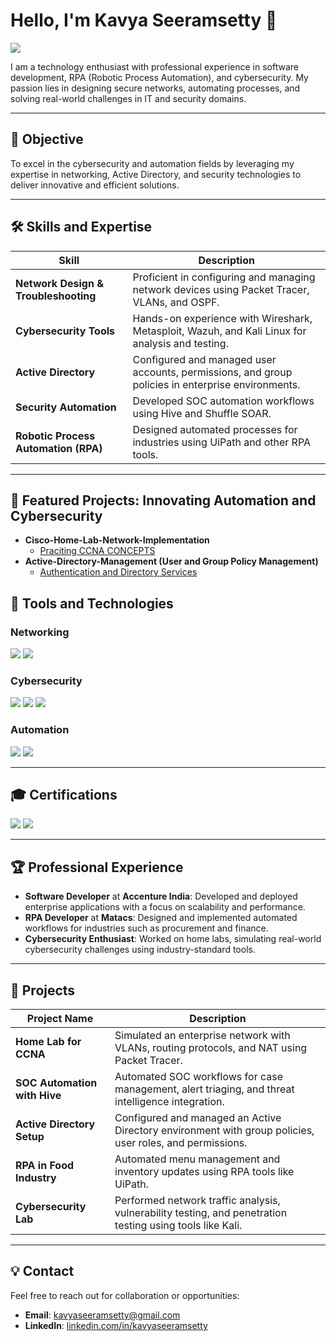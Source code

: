 # Hello, I'm Kavya Seeramsetty 👋
<a href="https://linkedin.com"><img src="https://img.shields.io/badge/-LinkedIn-0072b1?&style=for-the-badge&logo=linkedin&logoColor=white" /></a>

I am a technology enthusiast with professional experience in software development, RPA (Robotic Process Automation), and cybersecurity. My passion lies in designing secure networks, automating processes, and solving real-world challenges in IT and security domains.

---

## 🌟 Objective
To excel in the cybersecurity and automation fields by leveraging my expertise in networking, Active Directory, and security technologies to deliver innovative and efficient solutions.

---

## 🛠️ Skills and Expertise
| **Skill**                                     | **Description**                                                                                  |
|-----------------------------------------------|--------------------------------------------------------------------------------------------------|
| **Network Design & Troubleshooting**          | Proficient in configuring and managing network devices using Packet Tracer, VLANs, and OSPF.     |
| **Cybersecurity Tools**                       | Hands-on experience with Wireshark, Metasploit, Wazuh, and Kali Linux for analysis and testing.  |
| **Active Directory**                          | Configured and managed user accounts, permissions, and group policies in enterprise environments.|
| **Security Automation**                       | Developed SOC automation workflows using Hive and Shuffle SOAR.                                 |
| **Robotic Process Automation (RPA)**          | Designed automated processes for industries using UiPath and other RPA tools.                   |

---
<h2>🚀 Featured Projects: Innovating Automation and Cybersecurity</h2>

- <b>Cisco-Home-Lab-Network-Implementation</b>
  - [Praciting CCNA CONCEPTS](https://github.com/kavya-seeramsetty/Cisco-Home-Lab-Network-Implementation)
- <b>Active-Directory-Management (User and Group Policy Management)</b>
  - [Authentication and Directory Services](https://github.com/kavya-seeramsetty/Active-Directory-Management/tree/main) 


## 🔧 Tools and Technologies
### Networking
<div>
    <img src="https://img.shields.io/badge/-Packet_Tracer-009639?&style=for-the-badge&logo=cisco&logoColor=white" />
    <img src="https://img.shields.io/badge/-Wireshark-1679A7?&style=for-the-badge&logo=Wireshark&logoColor=white" />
</div>

### Cybersecurity
<div>
    <img src="https://img.shields.io/badge/-Metasploit-007ACC?&style=for-the-badge&logo=metasploit&logoColor=white" />
    <img src="https://img.shields.io/badge/-Wazuh-5D9CEC?&style=for-the-badge&logo=wazuh&logoColor=white" />
    <img src="https://img.shields.io/badge/-Kali_Linux-557C94?&style=for-the-badge&logo=kalilinux&logoColor=white" />
</div>

### Automation
<div>
    <img src="https://img.shields.io/badge/-UiPath-0078D4?&style=for-the-badge&logo=UiPath&logoColor=white" />
    <img src="https://img.shields.io/badge/-Shuffle_SOAR-4B8BBE?&style=for-the-badge&logo=python&logoColor=white" />
</div>

---

## 🎓 Certifications
<div>
    <img src="https://img.shields.io/badge/-CCNA-009639?&style=for-the-badge&logo=cisco&logoColor=white" />
    <img src="https://img.shields.io/badge/-CompTIA_Security+-FF0000?&style=for-the-badge&logo=comptia&logoColor=white" />
</div>

---

## 🏆 Professional Experience
- **Software Developer** at **Accenture India**: Developed and deployed enterprise applications with a focus on scalability and performance.
- **RPA Developer** at **Matacs**: Designed and implemented automated workflows for industries such as procurement and finance.
- **Cybersecurity Enthusiast**: Worked on home labs, simulating real-world cybersecurity challenges using industry-standard tools.

---

## 🚀 Projects
| **Project Name**               | **Description**                                                                                           |
|---------------------------------|-----------------------------------------------------------------------------------------------------------|
| **Home Lab for CCNA**           | Simulated an enterprise network with VLANs, routing protocols, and NAT using Packet Tracer.              |
| **SOC Automation with Hive**    | Automated SOC workflows for case management, alert triaging, and threat intelligence integration.         |
| **Active Directory Setup**      | Configured and managed an Active Directory environment with group policies, user roles, and permissions. |
| **RPA in Food Industry**        | Automated menu management and inventory updates using RPA tools like UiPath.                             |
| **Cybersecurity Lab**           | Performed network traffic analysis, vulnerability testing, and penetration testing using tools like Kali. |

---

## 💡 Contact
Feel free to reach out for collaboration or opportunities:
- **Email**: kavyaseeramsetty@gmail.com
- **LinkedIn**: [linkedin.com/in/kavyaseeramsetty](https://www.linkedin.com/in/kavya-seeramsetty-570b4a158/)
